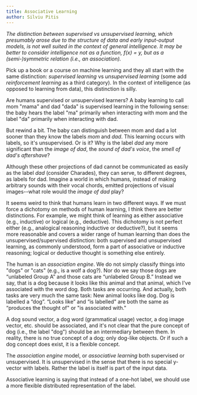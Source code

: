 ```yaml
---
title: Associative Learning
author: Silviu Pitis
---
```


_The distinction between supervised vs unsupervised learning, which presumably arose due to the structure of data and early input-output models, is not well suited in the context of general intelligence. It may be better to consider intelligence not as a function, f(x) = y, but as a (semi-)symmetric relation (i.e., an association)._

<!--more-->

Pick up a book or a course on machine learning and they all start with the same distinction: _supervised learning_ vs _unsupervised learning_ (some add _reinforcement learning_ as a third category). In the context of intelligence (as opposed to learning from data), this distinction is silly.

Are humans supervised or unsupervised learners? A baby learning to call mom "mama" and dad "dada" is supervised learning in the following sense: the baby hears the label "ma" primarily when interacting with mom and the label "da" primarily when interacting with dad.

But rewind a bit. The baby can distinguish between mom and dad a lot sooner than they know the labels _mom_ and _dad_. This learning occurs with labels, so it's unsupervised. Or is it? Why is the label _dad_ any more significant than the _image of dad_, the _sound of dad's voice_, the _smell of dad's aftershave_?

Although these other projections of dad cannot be communicated as easily as the label _dad_ (consider Charades), they can serve, to different degrees, as labels for dad. Imagine a world in which humans, instead of making arbitrary sounds with their vocal chords, emitted projections of visual images--what role would the _image of dad_ play?

It seems weird to think that humans learn in two different ways. If we must force a dichotomy on methods of human learning, I think there are better distinctions. For example, we might think of learning as either associative (e.g., inductive) or logical (e.g., deductive). This dichotomy is not perfect either (e.g., analogical reasoning inductive or deductive?), but it seems more reasonable and covers a wider range of human learning than does the unsupervised/supervised distinction: both supervised and unsupervised learning, as commonly understood, form a part of associative or inductive reasoning; logical or deductive thought is something else entirely.

The human is an _association engine_. We do not simply classify things into "dogs" or "cats" (e.g., is a wolf a dog?). Nor do we say those dogs are “unlabeled Group A” and those cats are “unlabeled Group B.” Instead we say, that is a dog because it looks like this animal and that animal, which I've associated with the word dog. Both tasks are occurring. And actually, both tasks are very much the same task: New animal looks like dog. Dog is labelled a “dog”. “Looks like” and “is labelled" are both the same as “produces the thought of" or "is associated with."

A dog sound vector, a dog word (grammatical usage) vector, a dog image vector, etc. should be associated, and it's not clear that the pure concept of dog (i.e., the label "dog") should be an intermediary between them. In reality, there is no true concept of a dog; only dog-like objects. Or if such a dog concept does exist, it is a flexible concept.

The _association engine_ model, or _associative learning_ both supervised or unsupervised. It is unsupervised in the sense that there is no special y-vector with labels. Rather the label is itself is part of the input data.

Associative learning is saying that instead of a one-hot label, we should use a more flexible distributed representation of the label.
